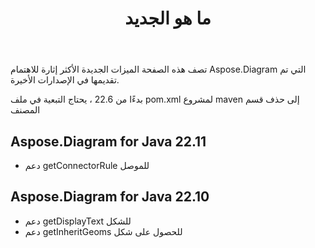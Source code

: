 ﻿---
title: ما هو الجديد
linktitle: ما هو الجديد
type: docs
weight: 5
url: /ar/java/whatsnew/
description: Aspose.Diagram for Java يتوسع ويعزز يوميا. في هذه الصفحة ، يمكنك التعرف على الميزات الضخمة والأكثر إثارة للاهتمام للمنتج
---
تصف هذه الصفحة الميزات الجديدة الأكثر إثارة للاهتمام Aspose.Diagram التي تم تقديمها في الإصدارات الأخيرة.

بدءًا من 22.6 ، يحتاج التبعية في ملف pom.xml لمشروع maven إلى حذف قسم المصنف

## Aspose.Diagram for Java 22.11

* دعم getConnectorRule للموصل

## Aspose.Diagram for Java 22.10

* دعم getDisplayText للشكل
* دعم getInheritGeoms للحصول على شكل


